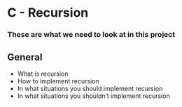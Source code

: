 # C - Recursion
### These are what we need to look at in this project

## General
- What is recursion
- How to implement recursion
- In what situations you should implement recursion
- In what situations you shouldn’t implement recursion
